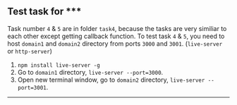## Test task for ***


Task number `4` & `5` are in folder `task4`, because the tasks are very similiar to each other except getting callback function.
To test task `4` & `5`, you need to host `domain1` and `domain2` directory from ports `3000` and `3001`. (`live-server` or `http-server`) 
1. `npm install live-server -g`
2. Go to `domain1` directory, `live-server --port=3000`.
3. Open new terminal window, go to `domain2` directory, `live-server --port=3001`.
<hr/>
